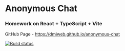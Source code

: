 # Anonymous Chat
### Homework on React + TypeScript + Vite

GitHub Page - https://dmiweb.github.io/anonymous-chat

[![Build status](https://ci.appveyor.com/api/projects/status/bxndmlgl0ja9vvqh?svg=true)](https://ci.appveyor.com/project/dmiweb/anonymous-chat)
